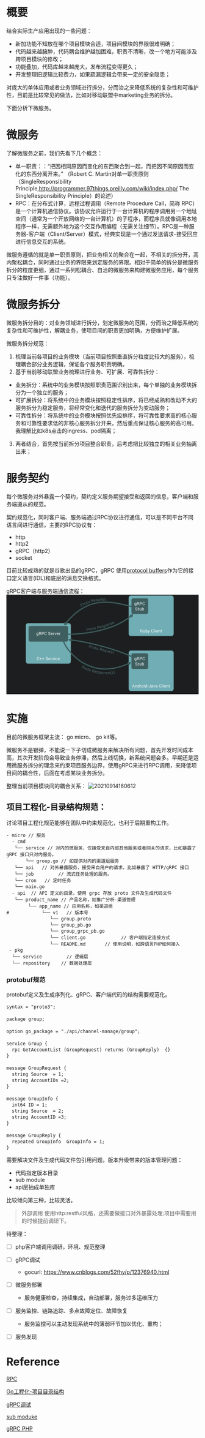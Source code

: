 # 概要
结合实际生产应用出现的一些问题：
- 新加功能不知放在哪个项目模块合适，项目间模块的界限很难明确；
- 代码越来越臃肿，代码耦合维护越加困难，职责不清晰，改一个地方可能涉及跨项目模块的修改；
- 功能叠加，代码库越来越庞大，发布流程变得更久；
- 开发整理旧逻辑比较费力，如果疏漏逻辑会带来一定的安全隐患；

对庞大的单体应用或者业务领域进行拆分，分而治之来降低系统的复杂性和可维护性，目前是比较常见的做法，比如对移动联盟中marketing业务的拆分。

下面分析下微服务。

# 微服务

了解微服务之前，我们先看下几个概念：
- 单一职责：：“把因相同原因而变化的东西聚合到一起，而把因不同原因而变化的东西分离开来。” （Robert C. Martin对单一职责原则（SingleResponsibility Principle,http://programmer.97things.oreilly.com/wiki/index.php/ The SingleResponsibility Principle）的论述）
- RPC：在分布式计算，远程过程调用（Remote Procedure Call，简称 RPC）是一个计算机通信协议。该协议允许运行于一台计算机的程序调用另一个地址空间（通常为一个开放网络的一台计算机）的子程序，而程序员就像调用本地程序一样，无需额外地为这个交互作用编程（无需关注细节）。RPC是一种服务器-客户端（Client/Server）模式，经典实现是一个通过发送请求-接受回应进行信息交互的系统。

微服务遵循的就是单一职责原则，把业务相关的聚合在一起，不相关的拆分开，高内聚松耦合，同时通过业务的界限来划定服务的界限。相对于简单的拆分是微服务拆分的粒度更细，通过一系列松耦合、自治的微服务来构建微服务应用，每个服务只专注做好一件事（功能）。

# 微服务拆分

微服务拆分目的：对业务领域进行拆分，划定微服务的范围，分而治之降低系统的复杂性和可维护性，解耦业务，使项目间的职责更加明确，方便维护扩展。
 
微服务拆分规范：  
1. 梳理当前各项目的业务模块（当前项目按照垂直拆分粒度比较大的服务），梳理耦合部分业务逻辑，保证各个服务职责明确。
2. 基于当前移动联盟业务梳理进行业务、可扩展、可靠性拆分：
  - 业务拆分：系统中的业务模块按照职责范围识别出来，每个单独的业务模块拆分为一个独立的服务；
  - 可扩展拆分：将系统中的业务模块按照稳定性排序，将已经成熟和改动不大的服务拆分为稳定服务，将经常变化和迭代的服务拆分为变动服务；
  - 可靠性拆分：将系统中的业务模块按照优先级排序，将可靠性要求高的核心服务和可靠性要求低的非核心服务拆分开来，然后重点保证核心服务的高可用。我理解比如k8s点击的ingress、pod隔离；
3. 两者结合，首先按当前拆分项目整合职责，后考虑把比较独立的相关业务抽离出来；


# 服务契约
每个微服务对外暴露一个契约，契约定义服务期望接受和返回的信息，客户端和服务端遵从的规范。

契约规范化，同时客户端、服务端通过RPC协议进行通信，可以是不同平台不同语言间进行通信，主要的RPC协议有：
- http
- http2
- gRPC（http2）
- socket

目前比较成熟的就是谷歌出品的gRPC，gRPC 使用[protocol buffers](https://developers.google.com/protocol-buffers/docs/overview)作为它的接口定义语言(IDL)和底层的消息交换格式。

gRPC客户端与服务端通信流程：
![f227c404-4042-46e4-aaec-fb01b07de4d0](https://raw.githubusercontent.com/WalkingSun/WindBlog/gh-pages/images/vs/企业微信截图_f227c404-4042-46e4-aaec-fb01b07de4d0.png)

# 实施
目前的微服务框架主流： go micro、 go kit等。
  
微服务不是银弹，不能说一下子切成微服务来解决所有问题，首先开发时间成本高，其次开发阶段会导致业务停滞，然后上线切换，新系统问题会多。早期还是运用微服务拆分的理念来约束项目服务边界，使用gRPC来进行RPC调用，来降低项目间的耦合性，后面在考虑某块业务拆分。

整理当前项目模块间的耦合关系：
![20210914160612](https://i.loli.net/2021/09/14/3LQMoiI8Vh2HRJD.png)
## 项目工程化-目录结构规范：
讨论项目工程化规范能够在团队中约束规范化，也利于后期重构工作。
```shell
- micro // 服务
  - cmd
   └── service // 对内的微服务，仅接受来自内部其他服务或者网关的请求，比如暴露了 gRPC 接口只对内服务。
       └── group.go // 如提供对内的渠道组服务
   └── api   // 对外暴露服务，接受来自用户的请求，比如暴露了 HTTP/gRPC 接口  
   └── job         // 流式任务处理的服务。
   └── cron   // 定时任务
   └── main.go
  - api  // API 定义的目录，使用 grpc 存放 proto 文件及生成代码文件
   └── product_name // 产品名称，如推广分析-渠道管理
        └── app_name // 应用名称，如渠道组
#            └── v1   // 版本号
                └── group.proto
                └── group_pb.go
                └── group_grpc_pb.go
                └── client.go             // 客户端指定连接方式
                └── README.md       // 使用说明，如跨语言PHP如何接入
 - pkg 
  └── service         // 逻辑层
  └── repository    // 数据处理层
```

### protobuf规范
protobuf定义及生成序列化、gRPC、客户端代码的结构需要规范化。

```protocol
syntax = "proto3";

package group;

option go_package = "./api/channel-manage/group";

service Group {
  rpc GetAccountList (GroupRequest) returns (GroupReply)  {}
}

message GroupRequest {
  string Source  = 1;
  string AccountIDs =2;
}

message GroupInfo {
  int64 ID = 1;
  string Source  = 2;
  string AccountID =3;
}

message GroupReply {
  repeated GroupInfo  GroupInfo = 1;
}
```

需要解决文件及生成代码文件包引用问题，版本升级带来的版本管理问题：
- 代码指定版本目录
- sub module
- api层抽成单独库

比较倾向第三种，比较灵活。

> 外部调用
  使用http:restful风格，还需要做接口对外暴露处理;项目中需要用的时候提前调研下。 


待整理：
- [ ] php客户端调用调研，环境、规范整理
- [ ] gRPC调试 
  - gocurl: https://www.cnblogs.com/52fhy/p/12376940.html
- [ ] 微服务部署
  - 服务健康检查，持续集成，自动部署，服务过多运维压力
- [ ] 服务监控、链路追踪、多点故障定位、故障恢复
  - 服务监控可以主动发现系统中的薄弱环节加以优化、重构；
- [ ] 服务发现


# Reference

[RPC](https://zh.wikipedia.org/wiki/%E9%81%A0%E7%A8%8B%E9%81%8E%E7%A8%8B%E8%AA%BF%E7%94%A8)

[Go工程化-项目目录结构](https://lailin.xyz/post/go-training-week4-project-layout.html)

[gRPC调试](https://tech.qimao.com/grpc/)

[sub moduke](https://git-reference.readthedocs.io/zh_CN/latest/Git-Tools/Submodules/)

[gRPC PHP](https://grpc.io/docs/languages/php/quickstart/)
